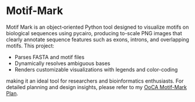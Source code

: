 # Motif-Mark

Motif Mark is an object‑oriented Python tool designed to visualize motifs on biological sequences using pycairo, producing to-scale PNG images that clearly annotate sequence features such as exons, introns, and overlapping motifs. This project:

* Parses FASTA and motif files
* Dynamically resolves ambiguous bases
* Renders customizable visualizations with legends and color-coding

making it an ideal tool for researchers and bioinformatics enthusiasts. For detailed planning and design insights, please refer to my [OoCA Motif-Mark Plan](main/OoCA_Motif-mark.md).
